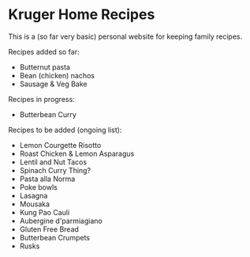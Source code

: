 # Kruger Home Recipes
This is a (so far very basic) personal website for keeping family recipes. 

Recipes added so far:
- Butternut pasta
- Bean (chicken) nachos
- Sausage & Veg Bake

Recipes in progress:
- Butterbean Curry

Recipes to be added (ongoing list):
- Lemon Courgette Risotto 
- Roast Chicken & Lemon Asparagus 
- Lentil and Nut Tacos
- Spinach Curry Thing?
- Pasta alla Norma
- Poke bowls
- Lasagna
- Mousaka
- Kung Pao Cauli
- Aubergine d'parmiagiano 
- Gluten Free Bread
- Butterbean Crumpets
- Rusks